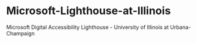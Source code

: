 # Microsoft-Lighthouse-at-Illinois
Microsoft Digital Accessibility Lighthouse - University of Illinois at Urbana-Champaign
